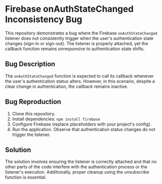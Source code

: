 # Firebase onAuthStateChanged Inconsistency Bug

This repository demonstrates a bug where the Firebase `onAuthStateChanged` listener does not consistently trigger when the user's authentication state changes (sign-in or sign-out).  The listener is properly attached, yet the callback function remains unresponsive to authentication state shifts.

## Bug Description
The `onAuthStateChanged` function is expected to call its callback whenever the user's authentication status alters. However, in this scenario, despite a clear change in authentication, the callback remains inactive.

## Bug Reproduction
1. Clone this repository.
2. Install dependencies: `npm install firebase`
3. Configure Firebase (replace placeholders with your project's config).
4. Run the application. Observe that authentication status changes do not trigger the listener.

## Solution
The solution involves ensuring the listener is correctly attached and that no other parts of the code interfere with the authentication process or the listener's execution.  Additionally, proper cleanup using the unsubscribe function is essential.
